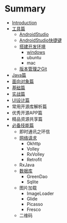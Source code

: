 # Summary

* [Introduction](README.md)
* [工具篇](chapter1.md)
    * [AndroidStudio](androidstudio.md)
    * [AndroidStudio快捷键](12、androidstudio快捷键.md)
    * [搭建开发环境](搭建开发环境.md)
        * [windows](windows.md)
        * ubuntu
        * mac
    * [版本管理之Git](git.md)
* [Java篇](java篇.md)
* [面向对象篇](面向对象篇.md)
* [基础篇](基础篇.md)
* [实战篇](实战篇.md)
* [UI设计篇](ui设计篇.md)
* 常用开源库解析篇
* 优秀开源APP篇
* 精品资源共享篇
* [必备技能篇](必备技能篇.md)
    * 即时通讯之环信
    * [网络请求](网络请求篇.md)
        * Okhttp
        * Volley
        * RxVolley
        * Retrofit
    * RxJava
    * [数据库](数据库.md)
        * GreenDao
        * Sqlite
    * 图片加载
        * ImageLoader
        * Glide
        * Picasso
        * Fresco
    * 二维码

